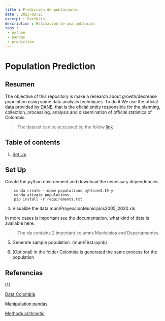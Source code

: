 ```yaml
---
title : Predicción de poblaciones.
date : 2023-02-25
excerpt : Porfolio
description : Estimación de una población
tags :
 - python
 - pandas
 - prediction
---
```


# **Population Prediction**


## Resumen

The objective of this repository is make a research about growth/decrease population using some data analysis techniques. To do it We use the oficial data provided by [DANE](https://www.dane.gov.co), that is the oficial entity responsible for the planning, collection, processing, analysis and dissemination of official statistics of Colombia.

> The dataset can be accessed by the follow [link](https://www.dane.gov.co/files/investigaciones/poblacion/proyepobla06_20/ProyeccionMunicipios2005_2020.xls)


## Table of contents
1. [Set Up](#set-up)

## Set Up

Create the python environment and download the necessary dependencies

```
    conda create --name populations python=3.10 y
    conda ativate populations
    pip install -r requirements.txt
```




4. Visualize the data mun/ProyeccionMunicipios2005_2020.xls

In more cases is important see the documentation, what kind of data is available here.

> The xls contains 2 important columns Municipios and Departamentos.

5. Generate sample population. (mun/First.ipynb)

6. (Optional) in the folder Colombia is generated the same process for the population


## Referencias

[1] 

<!-- [Data Colombian municipalities](https://www.dane.gov.co/files/investigaciones/poblacion/proyepobla06_20/ProyeccionMunicipios2005_2020.xls) -->

[Data Colombia](https://datosmacro.expansion.com/demografia/poblacion/colombia)

[Manipulation pandas](https://pandas.pydata.org/docs/reference/api/pandas.read_excel.html)

[Methods arithmetic](https://ccp.ucr.ac.cr/cursos/demografia_03/materia/5_crecimiento.htm)
